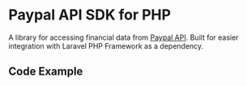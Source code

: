 # Paypal API SDK for PHP
A library for accessing financial data from
[Paypal API](https://api.sandbox.paypal.com/v1/). Built for easier
integration with Laravel PHP Framework as a dependency.

## Code Example
```php

```
